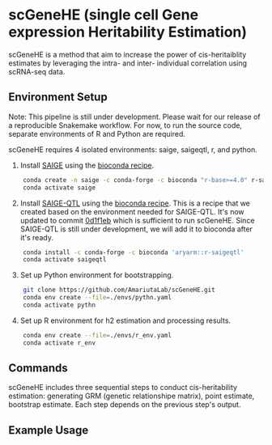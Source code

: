# scGeneHE (single cell Gene expression Heritability Estimation)

scGeneHE is a method that aim to increase the power of cis-heritaiblity estimates by leveraging the intra- and inter- individual correlation using scRNA-seq data. 

## Environment Setup

Note: This pipeline is still under development. Please wait for our release of a reproducible Snakemake workflow. For now, to run the source code, separate environments of R and Python are required.

scGeneHE requires 4 isolated environments: saige, saigeqtl, r, and python. 

1. Install [SAIGE]([text](https://github.com/weizhouUMICH/SAIGE)) using the [bioconda recipe]([text](https://github.com/weizhouUMICH/SAIGE/issues/272)).
```sh
    conda create -n saige -c conda-forge -c bioconda "r-base>=4.0" r-saige
    conda activate saige
```

2. Install [SAIGE-QTL]([text](https://github.com/weizhou0/qtl)) using the [bioconda recipe](https://github.com/weizhou0/qtl/issues/5). This is a recipe that we created based on the environment needed for SAIGE-QTL. It's now updated to commit [0d1f1eb]([text](https://github.com/weizhou0/qtl/commit/0d1f1ebcc2898eef8c3c6d0a372ee24612ec8ceb)) which is sufficient to run scGeneHE. Since SAIGE-QTL is still under development, we will add it to bioconda after it's ready. 
```sh
    conda install -c conda-forge -c bioconda 'aryarm::r-saigeqtl'
    conda activate saigeqtl
```


3. Set up Python environment for bootstrapping.
```sh
    git clone https://github.com/AmariutaLab/scGeneHE.git
    conda env create --file=./envs/pythn.yaml
    conda activate pythn
```

4. Set up R environment for h2 estimation and processing results.
```sh
    conda env create --file=./envs/r_env.yaml
    conda activate r_env
```

## Commands

scGeneHE includes three sequential steps to conduct cis-heritability estimation: generating GRM (genetic relationshipe matrix), point estimate, bootstrap estimate. Each step depends on the previous step's output. 



## Example Usage

